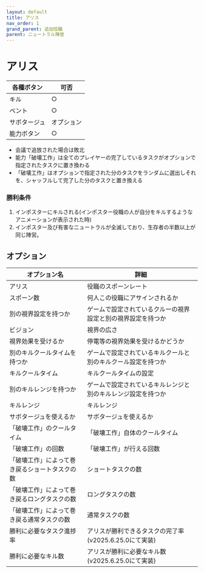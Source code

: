 ```yaml
---
layout: default
title: アリス
nav_order: 1
grand_parent: 追加役職
parent: ニュートラル陣営
---
```


# アリス

|  各種ボタン |  可否  |
| ---- | ---- |
|  キル  | ○ |
|  ベント  | ○ |
|  サボタージュ  | オプション |
|  能力ボタン  | ○ |

* 会議で追放された場合は敗北
* 能力「破壊工作」は全てのプレイヤーの完了しているタスクがオプションで指定されたタスクに置き換わる
* 「破壊工作」はオプションで指定された分のタスクをランダムに選出しそれを、シャッフルして完了した分のタスクと置き換える

### 勝利条件
1. インポスターにキルされる(インポスター役職の人が自分をキルするようなアニメーションが表示された時)
2. インポスター及び有害なニュートラルが全滅しており、生存者の半数以上が同じ陣営。

## オプション

|  オプション名 |  詳細  |
| ---- | ---- |
|  アリス  | 役職のスポーンレート |
|  スポーン数  | 何人この役職にアサインされるか |
|  別の視界設定を持つか  |  ゲームで設定されているクルーの視界設定と別の視界設定を持つか  |
|  ビジョン  |  視界の広さ  |
|  視界効果を受けるか  |  停電等の視界効果を受けるかどうか  |
|  別のキルクールタイムを持つか  | ゲームで設定されているキルクールと別のキルクール設定を持つか |
|  キルクールタイム  |  キルクールタイムの設定  |
|  別のキルレンジを持つか  |  ゲームで設定されているキルレンジと別のキルレンジ設定を持つか  |
|  キルレンジ  |  キルレンジ  |
|  サボタージュを使えるか |  サボタージュを使えるか  |
|  「破壊工作」のクールタイム  | 「破壊工作」自体のクールタイム |
|  「破壊工作」の回数  |  「破壊工作」が行える回数  |
|  「破壊工作」によって巻き戻るショートタスクの数  | ショートタスクの数 |
|  「破壊工作」によって巻き戻るロングタスクの数  |  ロングタスクの数  |
|  「破壊工作」によって巻き戻る通常タスクの数  | 通常タスクの数 |
|  勝利に必要なタスク進捗率  |  アリスが勝利できるタスクの完了率(v2025.6.25.0にて実装)  |
|  勝利に必要なキル数 | アリスが勝利に必要なキル数(v2025.6.25.0にて実装) |